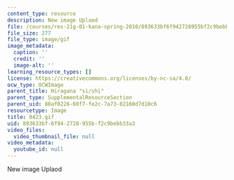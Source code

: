 ```yaml
---
content_type: resource
description: New image Uplaod
file: /courses/res-21g-01-kana-spring-2010/893633bf6f942728955bf2c9bebb33a3_0423.gif
file_size: 277
file_type: image/gif
image_metadata:
  caption: ''
  credit: ''
  image-alt: ''
learning_resource_types: []
license: https://creativecommons.org/licenses/by-nc-sa/4.0/
ocw_type: OCWImage
parent_title: Hiragana "si/shi"
parent_type: SupplementalResourceSection
parent_uid: 88af0226-60f7-fe2c-7a73-82160d7d10c6
resourcetype: Image
title: 0423.gif
uid: 893633bf-6f94-2728-955b-f2c9bebb33a3
video_files:
  video_thumbnail_file: null
video_metadata:
  youtube_id: null
---
```

New image Uplaod